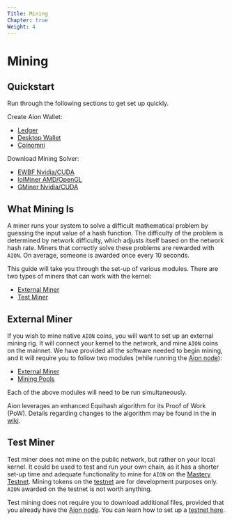 ```yaml
---
Title: Mining
Chapter: true
Weight: 4
---
```


# Mining

## Quickstart

Run through the following sections to get set up quickly.

Create Aion Wallet:

- [Ledger](/en/tokens/ledger-hardware-wallet)
- [Desktop Wallet](/en//tokens/aion-desktop-wallet)
- [Coinomni](https://www.coinomi.com/)

Download Mining Solver:

- [EWBF Nvidia/CUDA](external-resources#section-miners)
- [lolMiner AMD/OpenGL](external-resources#section-miners)
- [GMiner Nvidia/CUDA](external-resources#section-miners)

## What Mining Is

A miner runs your system to solve a difficult mathematical problem by guessing the input value of a hash function. The difficulty of the problem is determined by network difficulty, which adjusts itself based on the network hash rate. Miners that correctly solve these problems are rewarded with `AION`. On average, someone is awarded once every 10 seconds.

This guide will take you through the set-up of various modules. There are two types of miners that can work with the kernel:

- [External Miner](#external-miner)
- [Test Miner](#test-miner)

## External Miner

If you wish to mine native `AION` coins, you will want to set up an external mining rig. It will connect your kernel to the network, and mine `AION` coins on the mainnet. We have provided all the software needed to begin mining, and it will require you to follow two modules (while running the [Aion node](/aion-node)):

- [External Miner](external-miner)
- [Mining Pools](mining-pools)

Each of the above modules will need to be run simultaneously.

Aion leverages an enhanced Equihash algorithm for its Proof of Work (PoW). Details regarding changes to the algorithm may be found in the in [wiki](https://github.com/aionnetwork/aion_miner/wiki/Aion-equihash_210_9--specification-and-migration-guide).

## Test Miner

Test miner does not mine on the public network, but rather on your local kernel. It could be used to test and run your own chain, as it has a shorter set-up time and adequate functionality to mine for `AION` on the [Mastery Testnet](https://mastery.aion.network/#/dashboard). Mining tokens on the [testnet](https://mastery.aion.network/#/dashboard) are for development purposes only. `AION` awarded on the testnet is not worth anything.

Test mining does not require you to download additional files, provided that you already have the [Aion node](/en/aion-node). You can learn how to set up a [testnet here](/en/kernel/networks/mastery-testnet).
